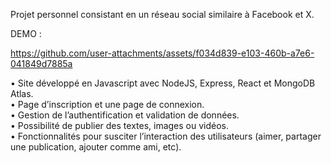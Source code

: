 Projet personnel consistant en un réseau social similaire à Facebook et X.  

DEMO :  


https://github.com/user-attachments/assets/f034d839-e103-460b-a7e6-041849d7885a


• Site développé en Javascript avec NodeJS, Express, React et MongoDB Atlas.  
• Page d’inscription et une page de connexion.  
• Gestion de l’authentification et validation de données.  
• Possibilité de publier des textes, images ou vidéos.  
• Fonctionnalités pour susciter l’interaction des utilisateurs (aimer, partager
une publication, ajouter comme ami, etc).  



